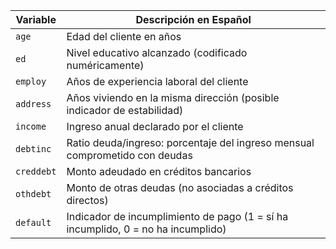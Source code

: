 | Variable     | Descripción en Español                                                        |
|--------------|--------------------------------------------------------------------------------|
| `age`        | Edad del cliente en años                                                      |
| `ed`         | Nivel educativo alcanzado (codificado numéricamente)                          |
| `employ`     | Años de experiencia laboral del cliente                                       |
| `address`    | Años viviendo en la misma dirección (posible indicador de estabilidad)        |
| `income`     | Ingreso anual declarado por el cliente                                        |
| `debtinc`    | Ratio deuda/ingreso: porcentaje del ingreso mensual comprometido con deudas  |
| `creddebt`   | Monto adeudado en créditos bancarios                                           |
| `othdebt`    | Monto de otras deudas (no asociadas a créditos directos)                      |
| `default`    | Indicador de incumplimiento de pago (1 = sí ha incumplido, 0 = no ha incumplido) |

